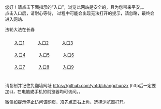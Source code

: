您好！请点击下面指示的“入口”，浏览此网站是安全的，且为您带来平安。。 <br/>
点击入口后，请耐心等待， 过程中可能会出现无法打开的提示，请忽略，最终会进入网站. </br>

法轮大法在长春<br/>
<div style="padding:10px"><a style="margin:20px" target="_blank" href="https://d15v0uc7o33xfc.cloudfront.net/2Qpsp?cojsxtyr" id="ccLink1" rel="nofollow">入口1</a> <a target="_blank" style="margin:20px" href="https://d18kzwimrsoif9.cloudfront.net/2Qpsp?hriehqv" id="ccLink2" rel="nofollow">入口2</a> <a style="margin:20px" target="_blank" href="https://d3qggwn9b2gtll.cloudfront.net/2Qpsp?faaqzsn" id="ccLink3" rel="nofollow">入口3</a></div>

<div style="padding:10px" ><a style="margin:20px" target="_blank" href="https://d15v0uc7o33xfc.cloudfront.net/2Qpsp?cojsxtyr" id="ccLink4" rel="nofollow">入口4</a> <a style="margin:20px" href="https://d18kzwimrsoif9.cloudfront.net/2Qpsp?hriehqv" target="_blank" id="ccLink5" rel="nofollow">入口5</a> <a style="margin:20px" href="https://d3qggwn9b2gtll.cloudfront.net/2Qpsp?faaqzsn" target="_blank" id="ccLink6" rel="nofollow">入口6</a></div>

<div style="padding:10px"><a style="margin:20px" target="_blank" href="https://d15v0uc7o33xfc.cloudfront.net/2Qpsp?cojsxtyr" id="ccLink7" rel="nofollow">入口7</a> <a style="margin:20px" href="https://d18kzwimrsoif9.cloudfront.net/2Qpsp?hriehqv" target="_blank" id="ccLink8" rel="nofollow">入口8</a> <a style="margin:20px" target="_blank" href="https://d3qggwn9b2gtll.cloudfront.net/2Qpsp?faaqzsn" id="ccLink9" rel="nofollow">入口9</a></div>

<br/>



请复制并记住免翻墙网址 https://github.com/yntd/changchunzx (http后一定要加s)，在电脑或手机的浏览器均可访问。。<br/>

微信如提示停止访问该网页，须先点击右上角，选择浏览器打开。
